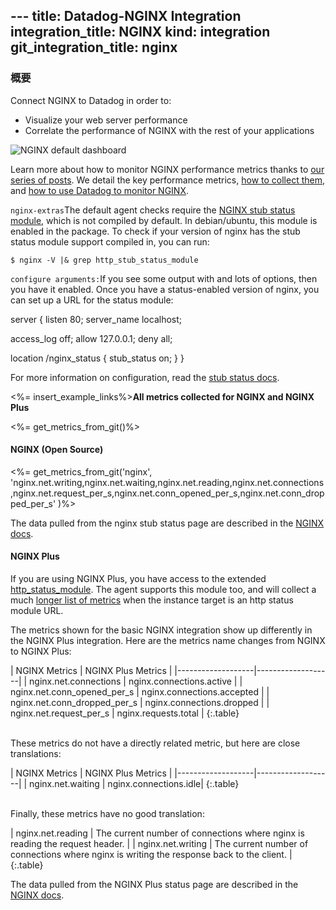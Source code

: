 --- title: Datadog-NGINX Integration integration_title: NGINX kind: integration
git_integration_title: nginx
---
### 概要

Connect NGINX to Datadog in order to:

* Visualize your web server performance
* Correlate the performance of NGINX with the rest of your applications

![NGINX default dashboard](/static/images/nginx.jpg)

Learn more about how to monitor NGINX performance metrics thanks to [our series of posts](https://www.datadoghq.com/blog/how-to-monitor-nginx/). We detail the key performance metrics, [how to collect them](https://www.datadoghq.com/blog/how-to-collect-nginx-metrics/index.html), and [how to use Datadog to monitor NGINX](https://www.datadoghq.com/blog/how-to-monitor-nginx-with-datadog/index.html).

`nginx-extras`The default agent checks require the [NGINX stub status module](http://nginx.org/en/docs/http/ngx_http_stub_status_module.html), which is not compiled by default. In debian/ubuntu, this module is enabled in the  package. To check if your version of nginx has the stub status module support compiled in, you can run:

```
$ nginx -V |& grep http_stub_status_module
```

`configure arguments:`If you see some output with  and lots of options, then you have it enabled. Once you have a status-enabled version of nginx, you can set up a URL for the status module:

server {
  listen 80;
  server_name localhost;

  access_log off;
  allow 127.0.0.1;
  deny all;

  location /nginx_status {
    stub_status on;
  }
}

For more information on configuration, read the [stub status docs](http://nginx.org/en/docs/http/ngx_http_stub_status_module.html).

<%= insert_example_links%>**All metrics collected for NGINX and NGINX Plus**

<%= get_metrics_from_git()%>

#### NGINX (Open Source)

<%= get_metrics_from_git('nginx', 'nginx.net.writing,nginx.net.waiting,nginx.net.reading,nginx.net.connections,nginx.net.request_per_s,nginx.net.conn_opened_per_s,nginx.net.conn_dropped_per_s' )%>

The data pulled from the nginx stub status page are described in the [NGINX docs](http://nginx.org/en/docs/http/ngx_http_stub_status_module.html#data).

#### NGINX Plus

If you are using NGINX Plus, you have access to the extended [http_status_module](http://nginx.org/en/docs/http/ngx_http_status_module.html#data). The agent supports this module too, and will collect a much [longer list of metrics](https://github.com/DataDog/integrations-core/blob/master/nginx/ci/fixtures/nginx_plus_out.python) when the instance target is an http status module URL.

The metrics shown for the basic NGINX integration show up differently in the NGINX Plus integration. Here are the metrics name changes from NGINX to NGINX Plus:

| NGINX Metrics | NGINX Plus Metrics | |-------------------|-------------------| | nginx.net.connections | nginx.connections.active | | nginx.net.conn_opened_per_s | nginx.connections.accepted | | nginx.net.conn_dropped_per_s | nginx.connections.dropped | | nginx.net.request_per_s | nginx.requests.total | {:.table}

<br/>These metrics do not have a directly related metric, but here are close translations:

| NGINX Metrics | NGINX Plus Metrics | |-------------------|-------------------| | nginx.net.waiting | nginx.connections.idle| {:.table}

<br/>Finally, these metrics have no good translation:

| nginx.net.reading | The current number of connections where nginx is reading the request header. | | nginx.net.writing | The current number of connections where nginx is writing the response back to the client. | {:.table}


The data pulled from the NGINX Plus status page are described in the [NGINX docs](http://nginx.org/en/docs/http/ngx_http_status_module.html#data).
